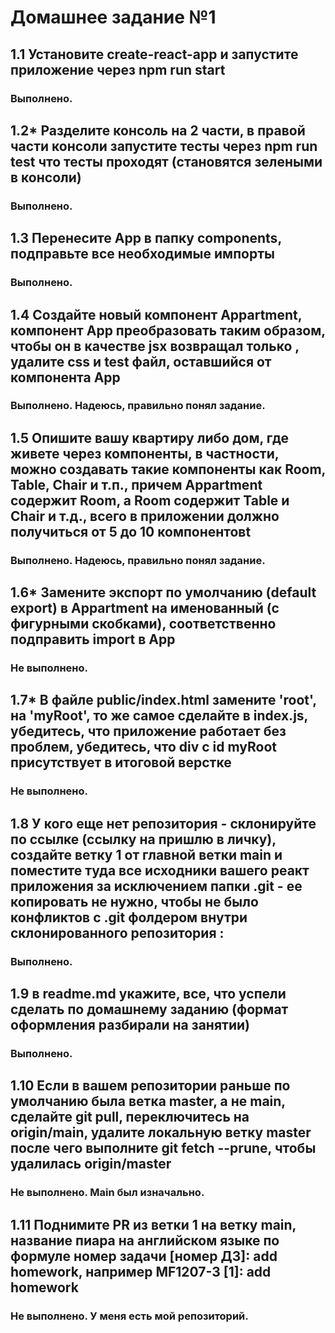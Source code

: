 # Домашнее задание №1

## 1.1 Установите create-react-app и запустите приложение через npm run start

### Выполнено.

## 1.2* Разделите консоль на 2 части, в правой части консоли запустите тесты через npm run test что тесты проходят (становятся зелеными в консоли)

### Выполнено.

## 1.3 Перенесите App в папку components, подправьте все необходимые импорты

### Выполнено.

## 1.4 Создайте новый компонент Appartment, компонент App преобразовать таким образом, чтобы он в качестве jsx возвращал только <Appartment/>, удалите css и test файл, оставшийся от компонента App

### Выполнено. Надеюсь, правильно понял задание.

## 1.5 Опишите вашу квартиру либо дом, где живете через компоненты, в частности, можно создавать такие компоненты как Room, Table, Chair и т.п., причем Appartment содержит Room, а Room содержит Table и Chair и т.д., всего в приложении должно получиться от 5 до 10 компонентовt

### Выполнено. Надеюсь, правильно понял задание.

## 1.6* Замените экспорт по умолчанию (default export) в Appartment на именованный (с фигурными скобками), соответственно подправить import в App

### Не выполнено.

## 1.7* В файле public/index.html замените 'root', на 'myRoot', то же самое сделайте в index.js, убедитесь, что приложение работает без проблем, убедитесь, что div с id myRoot присутствует в итоговой верстке

### Не выполнено.

## 1.8 У кого еще нет репозитория - склонируйте по ссылке (ссылку на пришлю в личку), создайте ветку 1 от главной ветки main и поместите туда все исходники вашего реакт приложения за исключением папки .git - ее копировать не нужно, чтобы не было конфликтов с .git фолдером внутри склонированного репозитория :

### Выполнено.

## 1.9 в readme.md укажите, все, что успели сделать по домашнему заданию (формат оформления разбирали на занятии)

### Выполнено.

## 1.10 Если в вашем репозитории раньше по умолчанию была ветка master, а не main, сделайте git pull, переключитесь на origin/main, удалите локальную ветку master после чего выполните git fetch --prune, чтобы удалилась origin/master

### Не выполнено. Main был изначально.

## 1.11 Поднимите PR из ветки 1 на ветку main, название пиара на английском языке по формуле номер задачи [номер ДЗ]: add homework, например MF1207-3 [1]: add homework

### Не выполнено. У меня есть мой репозиторий.
